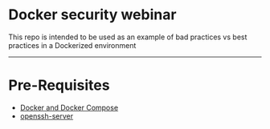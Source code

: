 # Docker security webinar

This repo is intended to be used as an example of bad practices vs best practices in a Dockerized environment

---

# Pre-Requisites

* [Docker and Docker Compose](https://docs.docker.com/engine/install/)
* [openssh-server](https://packages.debian.org/search?keywords=openssh-server)
